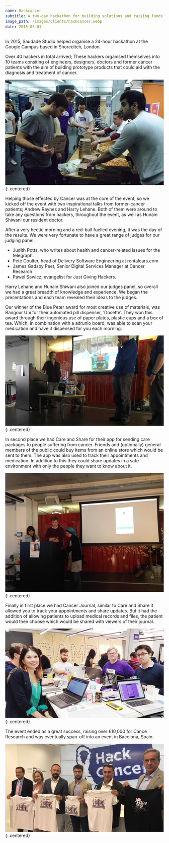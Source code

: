 ```yaml
---
name: Hackcancer
subtitle: A two-day hackathon for building solutions and raising funds to fight cancer
image_path: /images/clients/hackcancer.webp
date: 2015-08-01
---
```


In 2015, Saudade Studio helped organise a 24-hour hackathon at the Google Campus based in Shoreditch, London.

Over 40 hackers in total arrived; These hackers organised themselves into 10 teams consiting of engineers, designers, doctors and former cancer patients with the aim of building prototype products that could aid with the diagnosis and treatment of cancer. 

![Hackers help themselves to some pizza](/images/hackcancer/1.webp){:.centered}

Helping those effected by Cancer was at the core of the event, so we kicked off the event with two inspirational talks from former-cancer patients; Andrew Raynes and Harry Lehane. Both of them were around to take any questions from hackers, throughout the event, as well as Hunain Shiwani our resident doctor.

After a very hectic morning and a red-bull fuelled evening, it was the day of the results. We were very fortunate to have a great range of judges for our judging panel:

- Judith Potts, who writes about health and cancer-related issues for the telegraph.
- Pete Coulter, head of Delivery Software Engineering at rentalcars.com
- James Gadsby Peet, Senior Digital Services Manager at Cancer Research.
- Pawel Sawicz, evangelist for Just Giving Hackers.

Harry Lehane and Hunain Shiwani also joined our judges panel, so overall we had a great breadth of knowledge and experience. We began the presentations and each team revealed their ideas to the judges.

Our winner of the Blue Peter award for most creative use of materials, was Bangour Uni for their automated pill dispenser, ‘Dosette’. They won this award through their ingenious use of paper plates, plastic cups and a box of tea. Which, in combination with a adrunio board, was able to scan your medication and have it dispensed for you each morning.

![Dosette present their project](/images/hackcancer/2.webp){:.centered}

In second place we had Care and Share for their app for sending care packages to people suffering from cancer. Friends and (optionally) general members of the public could buy items from an online store which would be sent to them. The app was also used to track their appointments and medication. In addition to this they could share updates in a safe environment with only the people they want to know about it.

![The Care and Share team present their project](/images/hackcancer/4.webp){:.centered}

Finally in first place we had Cancer Journal, similar to Care and Share it allowed you to track your appointments and share updates. But it had the addition of allowing patients to upload medical records and files, the patient would then choose which would be shared with viewers of their journal.

![The Cancer Journal team](/images/hackcancer/3.webp){:.centered}

The event ended as a great success, raising over £10,000 for Cance Research and was eventually span-off into an event in Bacelona, Spain.

![The Hack cancer spain team](/images/hackcancer/5.webp){:.centered}